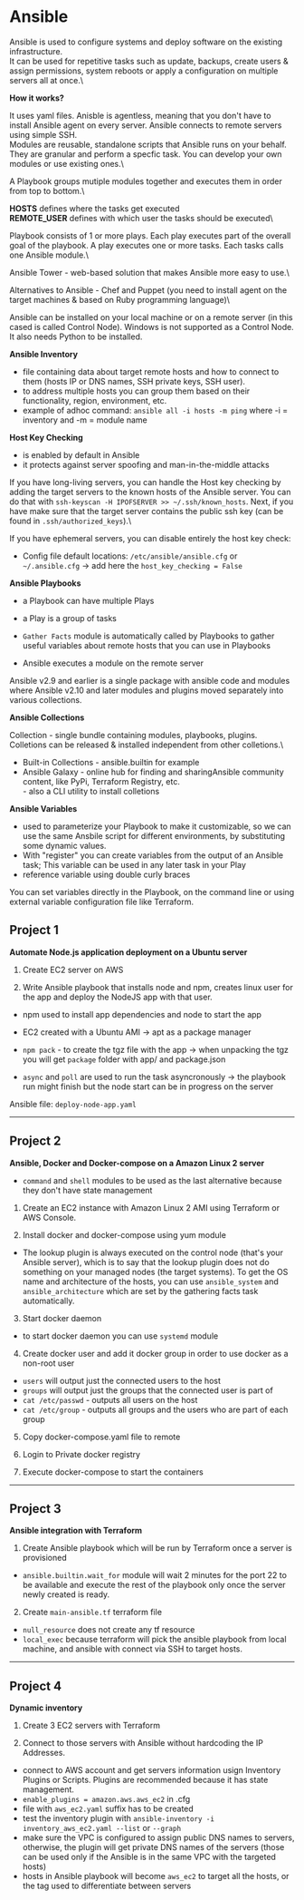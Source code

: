 # Ansible

Ansible is used to configure systems and deploy software on the existing infrastructure.\
It can be used for repetitive tasks such as update, backups, create users & assign permissions, system reboots or apply a configuration on multiple servers all at once.\

**How it works?**

It uses yaml files. Anisble is agentless, meaning that you don't have to install Ansible agent on every server. Ansible connects to remote servers using simple SSH.\
Modules are reusable, standalone scripts that Ansible runs on your behalf. They are granular and perform a specfic task. You can develop your own modules or use existing ones.\

A Playbook groups mutiple modules together and executes them in order from top to bottom.\

**HOSTS** defines where the tasks get executed\
**REMOTE_USER** defines with which user the tasks should be executed\

Playbook consists of 1 or more plays. Each play executes part of the overall goal of the playbook. A play executes one or more tasks. Each tasks calls one Ansible module.\

Ansible Tower - web-based solution that makes Ansible more easy to use.\

Alternatives to Ansible - Chef and Puppet (you need to install agent on the target machines & based on Ruby programming language)\

Ansible can be installed on your local machine or on a remote server (in this cased is called Control Node). Windows is not supported as a Control Node. It also needs Python to be installed. 

**Ansible Inventory**

- file containing data about target remote hosts and how to connect to them (hosts IP or DNS names, SSH private keys, SSH user). 
- to address multiple hosts you can group them based on their functionality, region, environment, etc. 
- example of adhoc command: `ansible all -i hosts -m ping` where -i = inventory and -m = module name

**Host Key Checking**

- is enabled by default in Ansible
- it protects against server spoofing and man-in-the-middle attacks

If you have long-living servers, you can handle the Host key checking by adding the target servers to the known hosts of the Ansible server. You can do that with `ssh-keyscan -H IPOFSERVER >> ~/.ssh/known_hosts`. Next, if you have make sure that the target server contains the public ssh key (can be found in `.ssh/authorized_keys`).\

If you have ephemeral servers, you can disable entirely the host key check:
- Config file default locations: `/etc/ansible/ansible.cfg` or `~/.ansible.cfg` -> add here the `host_key_checking = False`

**Ansible Playbooks**

- a Playbook can have multiple Plays
- a Play is a group of tasks

- `Gather Facts` module is automatically called by Playbooks to gather useful variables about remote hosts that you can use in Playbooks
- Ansible executes a module on the remote server

Ansible v2.9 and earlier is a single package with ansible code and modules where Ansible v2.10 and later modules and plugins moved separately into various collections. 

**Ansible Collections**

Collection - single bundle containing modules, playbooks, plugins.\
Colletions can be released & installed independent from other colletions.\

- Built-in Collections - ansible.builtin for example
- Ansible Galaxy - online hub for finding and sharingAnsible community content, like PyPi, Terraform Registry, etc.\
                 - also a CLI utility to install colletions

**Ansible Variables**

- used to parameterize your Playbook to make it customizable, so we can use the same Ansbile script for different environments, by substituting some dynamic values.
- With "register" you can create variables from the output of an Ansible task; This variable can be used in any later task in your Play
- reference variable using double curly braces

You can set variables directly in the Playbook, on the command line or using external variable configuration file like Terraform.

## Project 1

**Automate Node.js application deployment on a Ubuntu server**

1. Create EC2 server on AWS

2. Write Ansible playbook that installs node and npm, creates linux user for the app and deploy the NodeJS app with that user.

- npm used to install app dependencies and node to start the app

- EC2 created with a Ubuntu AMI -> apt as a package manager

- `npm pack` - to create the tgz file with the app -> when unpacking the tgz you will get `package` folder with app/ and package.json

- `async` and `poll` are used to run the task asyncronously -> the playbook run might finish but the node start can be in progress on the server

Ansible file: `deploy-node-app.yaml`

---

## Project 2 

**Ansible, Docker and Docker-compose on a Amazon Linux 2 server**

- `command` and `shell` modules to be used as the last alternative because they don't have state management

1. Create an EC2 instance with Amazon Linux 2 AMI using Terraform or AWS Console. 

2. Install docker and docker-compose using yum module

- The lookup plugin is always executed on the control node (that's your Ansible server), which is to say that the lookup plugin does not do something on your managed nodes (the target systems). To get the OS name and architecture of the hosts, you can use `ansible_system` and `ansible_architecture` which are set by the gathering facts task automatically. 

3. Start docker daemon

- to start docker daemon you can use `systemd` module

4. Create docker user and add it docker group in order to use docker as a non-root user

- `users` will output just the connected users to the host
- `groups` will output just the groups that the connected user is part of
- `cat /etc/passwd` - outputs all users on the host
- `cat /etc/group` - outputs all groups and the users who are part of each group

5. Copy docker-compose.yaml file to remote

6. Login to Private docker registry

7. Execute docker-compose to start the containers

---

## Project 3

**Ansible integration with Terraform**

1. Create Ansible playbook which will be run by Terraform once a server is provisioned

- `ansible.builtin.wait_for` module will wait 2 minutes for the port 22 to be available and execute the rest of the playbook only once the server newly created is ready.

2. Create `main-ansible.tf` terraform file 

- `null_resource` does not create any tf resource
- `local_exec` because terraform will pick the ansible playbook from local machine, and ansible with connect via SSH to target hosts.

---

## Project 4

**Dynamic inventory**

1. Create 3 EC2 servers with Terraform

2. Connect to those servers with Ansible without hardcoding the IP Addresses.

- connect to AWS account and get servers information usign Inventory Plugins or Scripts. Plugins are recommended because it has state management. 
- `enable_plugins = amazon.aws.aws_ec2` in .cfg 
- file with `aws_ec2.yaml` suffix has to be created
- test the inventory plugin with `ansible-inventory -i inventory_aws_ec2.yaml --list` or `--graph`
- make sure the VPC is configured to assign public DNS names to servers, otherwise, the plugin will get private DNS names of the servers (those can be used only if the Ansible is in the same VPC with the targeted hosts)
- hosts in Ansible playbook will become `aws_ec2` to target all the hosts, or the tag used to differentiate between servers